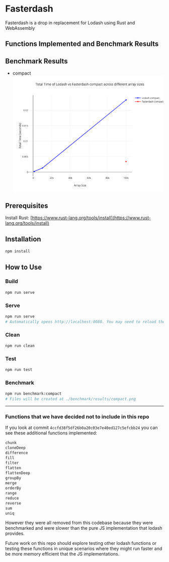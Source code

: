 # Fasterdash

Fasterdash is a drop in replacement for Lodash using Rust and WebAssembly

## Functions Implemented and Benchmark Results

## Benchmark Results

* compact
![compact Benchmark Results](./benchmark/results/compact.png)

## Prerequisites

Install Rust: [https://www.rust-lang.org/tools/install](https://www.rust-lang.org/tools/install)

## Installation

```bash
npm install
```

## How to Use

### Build

```bash
npm run serve
```

### Serve

```bash
npm run serve
# Automatically opens http://localhost:8080. You may need to reload the browser after rust finishes building
```

### Clean

```bash
npm run clean
```

### Test

```bash
npm run test
```

### Benchmark

```bash
npm run benchmark:compact
# Files will be created at ./benchmark/results/compact.png
```

---

### Functions that we have decided not to include in this repo

If you look at commit `4ccfd38f5df26b0a20c03e7e40ed127c5efcbb24` you can see these additional functions implemented:

```text
chunk
cloneDeep
difference
fill
filter
flatten
flattenDeep
groupBy
merge
orderBy
range
reduce
reverse
sum
uniq
```

However they were all removed from this codebase because they were benchmarked and were slower than the pure JS implementation that lodash provides.

Future work on this repo should explore testing other lodash functions or testing these functions in unique scenarios where they might run faster and be more memory efficient that the JS implementations.
